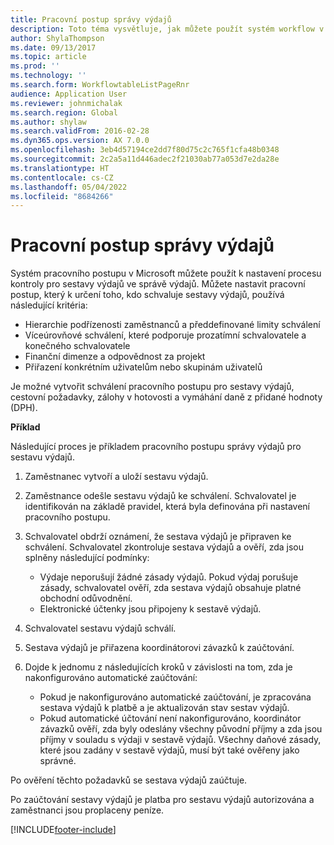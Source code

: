 ```yaml
---
title: Pracovní postup správy výdajů
description: Toto téma vysvětluje, jak můžete použít systém workflow v aplikaci Microsoft Dynamics 365 Finance k nastavení procesu kontroly pro sestavy výdajů v modulu Správa výdajů.
author: ShylaThompson
ms.date: 09/13/2017
ms.topic: article
ms.prod: ''
ms.technology: ''
ms.search.form: WorkflowtableListPageRnr
audience: Application User
ms.reviewer: johnmichalak
ms.search.region: Global
ms.author: shylaw
ms.search.validFrom: 2016-02-28
ms.dyn365.ops.version: AX 7.0.0
ms.openlocfilehash: 3eb4d57194ce2dd7f80d75c2c765f1cfa48b0348
ms.sourcegitcommit: 2c2a5a11d446adec2f21030ab77a053d7e2da28e
ms.translationtype: HT
ms.contentlocale: cs-CZ
ms.lasthandoff: 05/04/2022
ms.locfileid: "8684266"
---
```

# <a name="expense-management-workflow"></a>Pracovní postup správy výdajů

Systém pracovního postupu v Microsoft můžete použít k nastavení procesu kontroly pro sestavy výdajů ve správě výdajů. Můžete nastavit pracovní postup, který k určení toho, kdo schvaluje sestavy výdajů, používá následující kritéria:

- Hierarchie podřízenosti zaměstnanců a předdefinované limity schválení
- Víceúrovňové schválení, které podporuje prozatímní schvalovatele a konečného schvalovatele
- Finanční dimenze a odpovědnost za projekt
- Přiřazení konkrétním uživatelům nebo skupinám uživatelů

Je možné vytvořit schválení pracovního postupu pro sestavy výdajů, cestovní požadavky, zálohy v hotovosti a vymáhání daně z přidané hodnoty (DPH).

**Příklad**

Následující proces je příkladem pracovního postupu správy výdajů pro sestavu výdajů.

1. Zaměstnanec vytvoří a uloží sestavu výdajů.
2. Zaměstnance odešle sestavu výdajů ke schválení. Schvalovatel je identifikován na základě pravidel, která byla definována při nastavení pracovního postupu.
3. Schvalovatel obdrží oznámení, že sestava výdajů je připraven ke schválení. Schvalovatel zkontroluje sestava výdajů a ověří, zda jsou splněny následující podmínky:

    - Výdaje neporušují žádné zásady výdajů. Pokud výdaj porušuje zásady, schvalovatel ověří, zda sestava výdajů obsahuje platné obchodní odůvodnění.
    - Elektronické účtenky jsou připojeny k sestavě výdajů.

4. Schvalovatel sestavu výdajů schválí.
5. Sestava výdajů je přiřazena koordinátorovi závazků k zaúčtování.
6. Dojde k jednomu z následujících kroků v závislosti na tom, zda je nakonfigurováno automatické zaúčtování:

    - Pokud je nakonfigurováno automatické zaúčtování, je zpracována sestava výdajů k platbě a je aktualizován stav sestav výdajů.
    - Pokud automatické účtování není nakonfigurováno, koordinátor závazků ověří, zda byly odeslány všechny původní příjmy a zda jsou příjmy v souladu s výdaji v sestavě výdajů. Všechny daňové zásady, které jsou zadány v sestavě výdajů, musí být také ověřeny jako správné.

Po ověření těchto požadavků se sestava výdajů zaúčtuje.

Po zaúčtování sestavy výdajů je platba pro sestavu výdajů autorizována a zaměstnanci jsou proplaceny peníze.


[!INCLUDE[footer-include](../includes/footer-banner.md)]